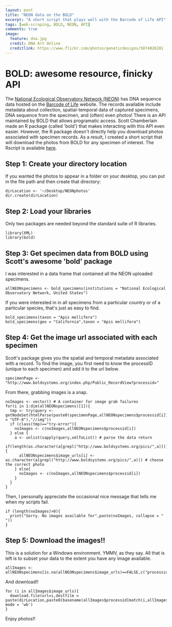 ```yaml
---
layout: post
title: "NEON data on the BOLD"
excerpt: "A short script that plays well with the Barcode of Life API"
tags: [web-scraping, BOLD, NEON, API]
comments: true
image:
  feature: dna.jpg
  credit: DNA Art Online
  creditlink: https://www.flickr.com/photos/geneticdesigns/5074826281
---
```


# BOLD: awesome resource, finicky API
The [National Ecological Observatory Network (NEON)](http://www.neoninc.org) has DNA sequence data hosted on the [Barcode of Life](http://www.boldsystems.org) website. The records available include metadata about collection, spatial-temporal data of captured specimens, DNA sequence from the specimen, and (often) even photos!
There is an API maintained by BOLD that allows programatic access. Scott Chamberlain made an R package (called 'bold') that makes interacting with this API even easier. However, the R package doesn't directly help you download photos associated with specimen records. 
As a result, I created a short script that will download the photos from BOLD for any specimen of interest. The Rscript is available [here](https://github.com/klevan/carabid-workshop/blob/master/code/neon-BOLD-data.R).

## Step 1: Create your directory location
If you wanted the photos to appear in a folder on your desktop, you can put in the file path and then create that directory:

    dirLocation <- '~/Desktop/NEONphotos' 
    dir.create(dirLocation)

## Step 2: Load your libraries
Only two packages are needed beyond the standard suite of R libraries.

    library(XML)
    library(bold)

## Step 3: Get specimen data from BOLD using Scott's awesome 'bold' package
I was interested in a data frame that contained all the NEON uploaded specimens.

    allNEONspecimens <- bold_specimens(institutions = "National Ecological Observatory Network, United States")
If you were interested in in all specimens from a particular country or of a particular species, that's just as easy to find.

    bold_specimens(taxon = "Apis mellifera")
    bold_specimens(geo = "California",taxon = "Apis mellifera")

## Step 4: Get the image url associated with each specimen
Scott's package gives you the spatial and temporal metadata associated with a record. To find the image, you first need to know the processID (unique to each specimen) and add it to the url below.

    specimenPage <- "http://www.boldsystems.org/index.php/Public_RecordView?processid="
From there, grabbing images is a snap.

    noImages <- vector() # A container for image grab failures
    for(i in 1:dim(allNEONspecimens)[1]){
      tmp <- try(query <- getNodeSet(htmlParse(paste0(specimenPage,allNEONspecimens$processid[i]),encoding = "UTF-8"),"//img"))
      if (class(tmp)=="try-error"){
        noImages <- c(noImages,allNEONspecimens$processid[i])
      } else {
        a <- unlist(sapply(query,xmlToList)) # parse the data return
        if(length(as.character(a[grepl("http://www.boldsystems.org/pics/",a)]))>0){
          allNEONspecimens$image_urls[i] <- as.character(a[grepl("http://www.boldsystems.org/pics/",a)]) # choose the correct photo  
        } else{
          noImages <- c(noImages,allNEONspecimens$processid[i])
        }
      }
    }
Then, I personally appreciate the occasional nice message that tells me when my scripts fail.

    if (length(noImages)>0){
      print("Sorry. No images available for",paste(noImages, collapse = " "))
    }

## Step 5: Download the images!! 
This is a solution for a Windows environment. YMMV, as they say.
All that is left is to subset your data to the extent you have any image available.

    allImages <- allNEONspecimens[is.na(allNEONspecimens$image_urls)==FALSE,c("processid","image_urls")]
And download!!

    for (i in allImages$image_urls){
      download.file(url=i,destfile = paste(dirLocation,paste0(basename(allImages$processid[match(i,allImages$image_urls)]),".jpg"),sep="/"), mode = 'wb')
    }

Enjoy photos!!
